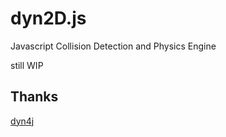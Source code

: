 # dyn2D.js

Javascript Collision Detection and Physics Engine

still WIP

## Thanks
[dyn4j](https://github.com/dyn4j/dyn4j)
